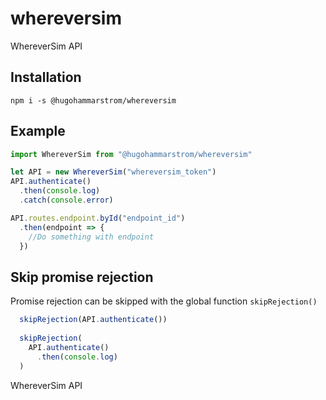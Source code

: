 # whereversim
WhereverSim API

## Installation

```
npm i -s @hugohammarstrom/whereversim
```

## Example

```js
import WhereverSim from "@hugohammarstrom/whereversim"

let API = new WhereverSim("whereversim_token")
API.authenticate()
  .then(console.log)
  .catch(console.error)

API.routes.endpoint.byId("endpoint_id")
  .then(endpoint => {
    //Do something with endpoint
  })
```

## Skip promise rejection

Promise rejection can be skipped with the global function ```skipRejection()```
```js
  skipRejection(API.authenticate())
  
  skipRejection(
    API.authenticate()
      .then(console.log)
  )
```


WhereverSim API

